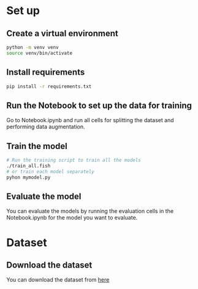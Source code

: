 # Set up
## Create a virtual environment
```bash
python -m venv venv
source venv/bin/activate
```

## Install requirements
```bash
pip install -r requirements.txt
```

## Run the Notebook to set up the data for training
Go to Notebook.ipynb and run all cells for splitting the dataset and performing data augmentation.

## Train the model
```bash
# Run the training script to train all the models
./train_all.fish
# or train each model separately
pyhon mymodel.py
```

## Evaluate the model
You can evaluate the models by running the evaluation cells in the Notebook.ipynb for the model you want to evaluate.

# Dataset
## Download the dataset
You can download the dataset from [here](https://www.kaggle.com/datasets/jiayuanchengala/aid-scene-classification-datasets) 